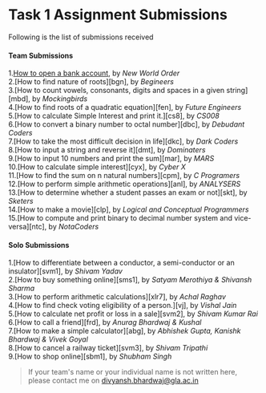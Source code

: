 # Task 1 Assignment Submissions  
  
Following is the list of submissions received  
  
#### Team Submissions  
  
1.[How to open a bank account](nwo), by _New World Order_  
2.[How to find nature of roots][bgn], by _Begineers_  
3.[How to count vowels, consonants, digits and spaces in a given string][mbd], by _Mockingbirds_  
4.[How to find roots of a quadratic equation][fen], by _Future Engineers_  
5.[How to calculate Simple Interest and print it.][cs8], by _CS008_  
6.[How to convert a binary number to octal number][dbc], by _Debudant Coders_  
7.[How to take the most difficult decision in life][dkc], by _Dark Coders_  
8.[How to input a string and reverse it][dmt], by _Dominaters_  
9.[How to input 10 numbers and print the sum][mar], by _MARS_  
10.[How to calculate simple interest][cyx], by _Cyber X_  
11.[How to find the sum on n natural numbers][cpm], by _C Programers_  
12.[How to perform simple arithmetic operations][anl], by _ANALYSERS_  
13.[How to determine whether a student passes an exam or not][skt], by _Sketers_  
14.[How to make a movie][clp], by _Logical and Conceptual Programmers_  
15.[How to compute and print binary to decimal number system and vice-versa][ntc], by _NotaCoders_

#### Solo Submissions
  
1.[How to differentiate between a conductor, a semi-conductor or an insulator][svm1], by _Shivam Yadav_  
2.[How to buy something online][sms1], by _Satyam Merothiya & Shivansh Sharma_  
3.[How to perform arithmetic calculations][xlr7], by _Achal Raghav_  
4.[How to find check voting eligibility of a person.][vj], by _Vishal Jain_  
5.[How to calculate net profit or loss in a sale][svm2], by _Shivam Kumar Rai_  
6.[How to call a friend][frd], by _Anurag Bhardwaj & Kushal_  
7.[How to make a simple calculator][abg], by _Abhishek Gupta, Kanishk Bhardwaj & Vivek Goyal_  
8.[How to cancel a railway ticket][svm3], by _Shivam Tripathi_  
9.[How to shop online][sbm1], by _Shubham Singh_  
> If your team's name or your individual name is not written here, please contact me on divyansh.bhardwaj@gla.ac.in

